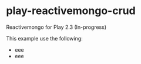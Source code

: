 play-reactivemongo-crud
=======================

Reactivemongo for Play 2.3 (In-progress)

This example use the following:
<ul>
<li>eee</li>
<li>eee</li>
</ul>
